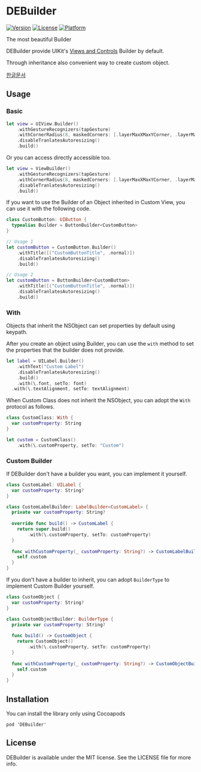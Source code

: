 # DEBuilder
[![Version](https://img.shields.io/cocoapods/v/DEBuilder.svg?style=flat)](https://cocoapods.org/pods/DEBuilder)
[![License](https://img.shields.io/cocoapods/l/DEBuilder.svg?style=flat)](https://cocoapods.org/pods/DEBuilder)
[![Platform](https://img.shields.io/cocoapods/p/DEBuilder.svg?style=flat)](https://cocoapods.org/pods/DEBuilder)

The most beautiful Builder

DEBuilder provide UIKit's [Views and Controls](https://developer.apple.com/documentation/uikit/views_and_controls) Builder by default.

Through inheritance also convenient way to create custom object.

[한글문서](https://github.com/DAEUN28/DEBuilder/blob/main/README-KR.md)



## Usage

### Basic

```swift
let view = UIView.Builder()
	.withGestureRecognizers(tapGesture)
	.withCornerRadius(8, maskedCorners: [.layerMaxXMaxYCorner, .layerMaxXMinYCorner])
	.disableTranlatesAutoresizing()
	.build()
```

Or you can access directly accessible too.

```swift
let view = ViewBuilder()
	.withGestureRecognizers(tapGesture)
	.withCornerRadius(8, maskedCorners: [.layerMaxXMaxYCorner, .layerMaxXMinYCorner])
	.disableTranlatesAutoresizing()
	.build()
```

If you want to use the Builder of an Object inherited in Custom View, you can use it with the following code.

```swift
class CustomButton: UIButton {
  typealias Builder = ButtonBuilder<CustomButton>
}

// Usage 1
let customButton = CustomButton.Builder()
	.withTitle([("CustomButtonTitle", .normal)])
	.disableTranlatesAutoresizing()
	.build()

// Usage 2
let customButton = ButtonBuilder<CustomButton>
	.withTitle([("CustomButtonTitle", .normal)])
	.disableTranlatesAutoresizing()
	.build()
```



### With

Objects that inherit the NSObject can set properties by default using keypath.

After you create an object using Builder, you can use the `with` method to set the properties that the builder does not provide.

```swift
let label = UILabel.Builder()
	.withText("Custom Label")
	.disableTranlatesAutoresizing()
	.build()
	.with(\.font, setTo: font)
  .with(\.textAlignment, setTo: textAlignment)
```

When Custom Class does not inherit the NSObject, you can adopt the `With` protocol as follows.

```swift
class CustomClass: With {
  var customProperty: String
}

let custom = CustomClass()
	.with(\.customProperty, setTo: "Custom")
```



### Custom Builder

If DEBuilder don't have a builder you want, you can implement it yourself.

```swift
class CustomLabel: UILabel {
  var customProperty: String?
}

class CustomLabelBuilder: LabelBuilder<CustomLabel> {
  private var customProperty: String?
  
  override func build() -> CustomLabel {
    return super.build()
    	.with(\.customProperty, setTo: customProperty)
  }
  
  func withCustomProperty(_ customProperty: String?) -> CustomLabelBuilder {
    self.custom
  }
}
```

If you don't have a builder to inherit, you can adopt `BuilderType` to implement Custom Builder yourself.

```swift
class CustomObject {
  var customProperty: String?
}

class CustomObjectBuilder: BuilderType {
  private var customProperty: String?
  
  func build() -> CustomObject {
    return CustomObject()
    	.with(\.customProperty, setTo: customProperty)
  }
  
  func withCustomProperty(_ customProperty: String?) -> CustomObjectBuilder {
    self.custom
  }
}
```



## Installation

You can install the library only using Cocoapods

```
pod 'DEBuilder'
```



## License

DEBuilder is available under the MIT license. See the LICENSE file for more info.